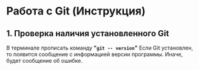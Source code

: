 # Работа с Git (Инструкция)
## 1. Проверка наличия установленного Git
В терминале прописать команду **"`git -- version`"**
Если Git установлен, то появится сообщение с информацией версии программы. Иначе, будет сообщение об ошибке.